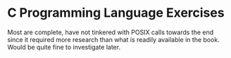 # C Programming Language Exercises
Most are complete, have not tinkered with POSIX calls towards the end since it required more research than what is
readily available in the book. Would be quite fine to investigate later.
